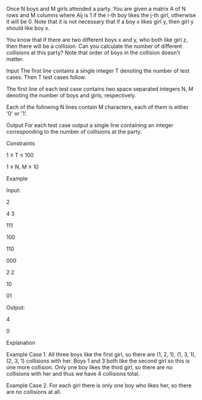 Once N boys and M girls attended a party. You are given a matrix A of N rows and M columns where Aij is 1 if the i-th boy likes the j-th girl, otherwise it will be 0. Note that it is not necessary that if a boy x likes girl y, then girl y should like boy x.

You know that if there are two different boys x and y, who both like girl z, then there will be a collision. Can you calculate the number of different collisions at this party? Note that order of boys in the collision doesn't matter.

Input
The first line contains a single integer T denoting the number of test cases. Then T test cases follow.

The first line of each test case contains two space separated integers N, M denoting the number of boys and girls, respectively.

Each of the following N lines contain M characters, each of them is either '0' or '1'.

Output
For each test case output a single line containing an integer corresponding to the number of collisions at the party.

Constraints

1 ≤ T ≤ 100

1 ≤ N, M ≤ 10

Example

Input:

2

4 3

111

100

110

000

2 2

10

01


Output:

4

0

Explanation

Example Case 1. All three boys like the first girl, so there are (1, 2, 1), (1, 3, 1), (2, 3, 1) collisions with her. Boys 1 
and 3 both like the second girl so this is one more collision. Only one boy likes the third girl, so there are no collisions 
with her and thus we have 4 collisions total.

Example Case 2. For each girl there is only one boy who likes her, so there are no collisions at all.
